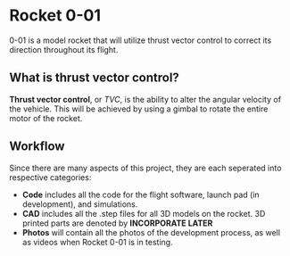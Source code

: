 # Rocket 0-01

0-01 is a model rocket that will utilize thrust vector control to correct its direction throughout its flight.

## What is thrust vector control?

**Thrust vector control**, or *TVC*, is the ability to alter the angular velocity of the vehicle. This will be achieved by using a gimbal to rotate the entire motor of the rocket.

## Workflow

Since there are many aspects of this project, they are each seperated into respective categories:
* **Code** includes all the code for the flight software, launch pad (in development), and simulations.
* **CAD** includes all the .step files for all 3D models on the rocket. 3D printed parts are denoted by **INCORPORATE LATER**
* **Photos** will contain all the photos of the development process, as well as videos when Rocket 0-01 is in testing.